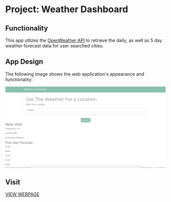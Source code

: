 # Project: Weather Dashboard

## Functionality

This app utlizes the [OpenWeather API](https://openweathermap.org/api) to retrieve the daily, as well as 5 day weather forecast data for user searched cities.

## App Design
The following image shows the web application's appearance and functionality:

![The weather app includes a search option, a five-day forecast, and current weather conditions for a given city.](https://github.com/nsuroghon/WeatherDashboard/blob/master/Assets/Screen%20Shot%202020-11-10%20at%205.09.13%20PM.png?raw=true)

## Visit 

[VIEW WEBPAGE](https://nsuroghon.github.io/Daily-Planner/)

